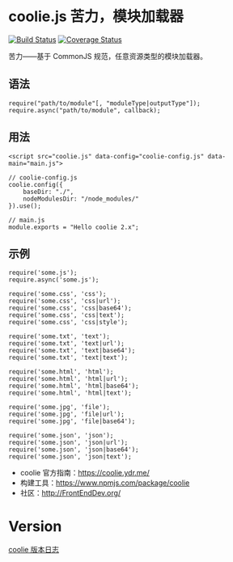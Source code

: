 # coolie.js 苦力，模块加载器
[![Build Status][travis-img]][travis-url] 
[![Coverage Status][coveralls-img]][coveralls-url]

[travis-img]: https://travis-ci.org/cooliejs/coolie.js.svg?branch=2.x
[travis-url]: https://travis-ci.org/cooliejs/coolie.js
[coveralls-img]: https://coveralls.io/repos/cooliejs/coolie.js/badge.svg
[coveralls-url]: https://coveralls.io/r/cooliejs/coolie.js


苦力——基于 CommonJS 规范，任意资源类型的模块加载器。


## 语法
```
require("path/to/module"[, "moduleType|outputType"]);
require.async("path/to/module", callback);
```

## 用法
```
<script src="coolie.js" data-config="coolie-config.js" data-main="main.js">
```

```
// coolie-config.js
coolie.config({
    baseDir: "./",
    nodeModulesDir: "/node_modules/"
}).use();
```

```
// main.js
module.exports = "Hello coolie 2.x";
```


## 示例
```
require('some.js');
require.async('some.js');

require('some.css', 'css');
require('some.css', 'css|url');
require('some.css', 'css|base64');
require('some.css', 'css|text');
require('some.css', 'css|style');

require('some.txt', 'text');
require('some.txt', 'text|url');
require('some.txt', 'text|base64');
require('some.txt', 'text|text');

require('some.html', 'html');
require('some.html', 'html|url');
require('some.html', 'html|base64');
require('some.html', 'html|text');

require('some.jpg', 'file');
require('some.jpg', 'file|url');
require('some.jpg', 'file|base64');

require('some.json', 'json');
require('some.json', 'json|url');
require('some.json', 'json|base64');
require('some.json', 'json|text');
```

- coolie 官方指南：<https://coolie.ydr.me/>
- 构建工具：<https://www.npmjs.com/package/coolie>
- 社区：<http://FrontEndDev.org/>


# Version
[coolie 版本日志](https://coolie.ydr.me/version/)




